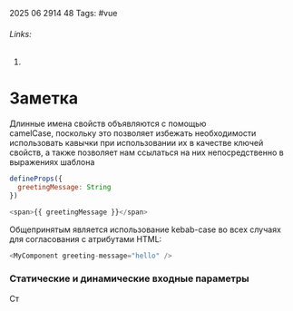 2025 06 2914 48
Tags: #vue 
###### Links: 
1) 
# Заметка
Длинные имена свойств объявляются с помощью camelCase, поскольку это позволяет избежать необходимости использовать кавычки при использовании их в качестве ключей свойств, а также позволяет нам ссылаться на них непосредственно в выражениях шаблона
```js
defineProps({
  greetingMessage: String
})

<span>{{ greetingMessage }}</span>
```
Общепринятым является использование kebab-case во всех случаях для согласования с атрибутами HTML:
```js
<MyComponent greeting-message="hello" />
```
### Статические и динамические входные параметры
Ст